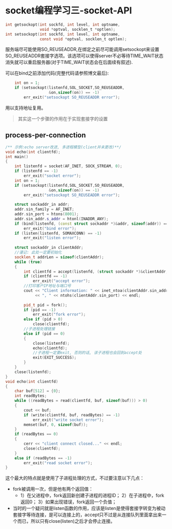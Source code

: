 # socket编程学习三-socket-API

~~~c
int getsockopt(int sockfd, int level, int optname,
               void *optval, socklen_t *optlen);
int setsockopt(int sockfd, int level, int optname,
               const void *optval, socklen_t optlen);
~~~

服务端尽可能使用SO_REUSEADDR,在绑定之前尽可能调用setsockopt来设置SO_REUSEADDR套接字选项。该选项可以使得server不必等待TIME_WAIT状态消失就可以重启服务器(对于TIME_WAIT状态会在后面续有叙述).

可以在bind之前添加代码(完整代码请参照博文最后):

~~~c
    int on = 1;
    if (setsockopt(listenfd,SOL_SOCKET,SO_REUSEADDR,
                   &on,sizeof(on)) == -1)
        err_exit("setsockopt SO_REUSEADDR error");
~~~

用以支持地址复用。

> 其实这一个步骤的作用在于实现套接字的设置

## process-per-connection

~~~c++
/** 示例:echo server改进, 多进程模型(client并未更改)**/
void echo(int clientfd);
int main()
{
    int listenfd = socket(AF_INET, SOCK_STREAM, 0);
    if (listenfd == -1)
        err_exit("socket error");
    int on = 1;
    if (setsockopt(listenfd,SOL_SOCKET,SO_REUSEADDR,
                   &on,sizeof(on)) == -1)
        err_exit("setsockopt SO_REUSEADDR error");
 
    struct sockaddr_in addr;
    addr.sin_family = AF_INET;
    addr.sin_port = htons(8001);
    addr.sin_addr.s_addr = htonl(INADDR_ANY);
    if (bind(listenfd, (const struct sockaddr *)&addr, sizeof(addr)) == -1)
        err_exit("bind error");
    if (listen(listenfd, SOMAXCONN) == -1)
        err_exit("listen error");
 
    struct sockaddr_in clientAddr;
    //谨记: 此处一定要初始化
    socklen_t addrLen = sizeof(clientAddr);
    while (true)
    {
        int clientfd = accept(listenfd, (struct sockaddr *)&clientAddr, &addrLen);
        if (clientfd == -1)
            err_exit("accept error");
        //打印客户IP地址与端口号
        cout << "Client information: " << inet_ntoa(clientAddr.sin_addr)
             << ", " << ntohs(clientAddr.sin_port) << endl;
 
        pid_t pid = fork();
        if (pid == -1)
            err_exit("fork error");
        else if (pid > 0)
            close(clientfd);
        //子进程处理链接
        else if (pid == 0)
        {
            close(listenfd);
            echo(clientfd);
            //子进程一定要exit, 否则的话, 该子进程也会回到accept处
            exit(EXIT_SUCCESS);
        }
    }
    close(listenfd);
}
void echo(int clientfd)
{
    char buf[512] = {0};
    int readBytes;
    while ((readBytes = read(clientfd, buf, sizeof(buf))) > 0)
    {
        cout << buf;
        if (write(clientfd, buf, readBytes) == -1)
            err_exit("write socket error");
        memset(buf, 0, sizeof(buf));
    }
    if (readBytes == 0)
    {
        cerr << "client connect closed..." << endl;
        close(clientfd);
    }
    else if (readBytes == -1)
        err_exit("read socket error");
}
~~~

这个最大的特点就是使用了子进程处理的方式，不过要注意以下几点：

* fork被调用一次，但是他有两个返回值：
  * 1）在父进程中，fork返回新创建子进程的进程ID；
      2）在子进程中，fork返回0；
      3）如果出现错误，fork返回一个负值；
* 当时的一个疑问就是listen函数的作用，应该是listen是使得套接字转变为被动套接字等待连接，是可以连接上的，accept只不过是从连接队列里面拿出来一个而已，所以只有close(listen)之后才会停止连接。

